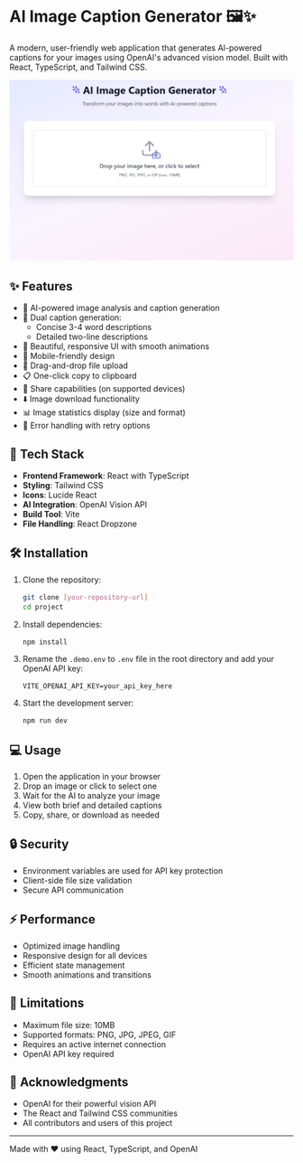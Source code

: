 # AI Image Caption Generator 🖼️✨

A modern, user-friendly web application that generates AI-powered captions for your images using OpenAI's advanced vision model. Built with React, TypeScript, and Tailwind CSS.

![AI Image Caption Generator](image.png)

## ✨ Features

- 🤖 AI-powered image analysis and caption generation
- 📝 Dual caption generation:
  - Concise 3-4 word descriptions
  - Detailed two-line descriptions
- 🎨 Beautiful, responsive UI with smooth animations
- 📱 Mobile-friendly design
- 🔄 Drag-and-drop file upload
- 📋 One-click copy to clipboard
- 💫 Share capabilities (on supported devices)
- ⬇️ Image download functionality
- 📊 Image statistics display (size and format)
- 🎯 Error handling with retry options

## 🚀 Tech Stack

- **Frontend Framework**: React with TypeScript
- **Styling**: Tailwind CSS
- **Icons**: Lucide React
- **AI Integration**: OpenAI Vision API
- **Build Tool**: Vite
- **File Handling**: React Dropzone

## 🛠️ Installation

1. Clone the repository:

   ```bash
   git clone [your-repository-url]
   cd project
   ```

2. Install dependencies:

   ```bash
   npm install
   ```

3. Rename the `.demo.env` to `.env` file in the root directory and add your OpenAI API key:

   ```env
   VITE_OPENAI_API_KEY=your_api_key_here
   ```

4. Start the development server:
   ```bash
   npm run dev
   ```

## 💻 Usage

1. Open the application in your browser
2. Drop an image or click to select one
3. Wait for the AI to analyze your image
4. View both brief and detailed captions
5. Copy, share, or download as needed

## 🔒 Security

- Environment variables are used for API key protection
- Client-side file size validation
- Secure API communication

## ⚡ Performance

- Optimized image handling
- Responsive design for all devices
- Efficient state management
- Smooth animations and transitions

## 🎯 Limitations

- Maximum file size: 10MB
- Supported formats: PNG, JPG, JPEG, GIF
- Requires an active internet connection
- OpenAI API key required

## 🙏 Acknowledgments

- OpenAI for their powerful vision API
- The React and Tailwind CSS communities
- All contributors and users of this project

---

Made with ❤️ using React, TypeScript, and OpenAI
